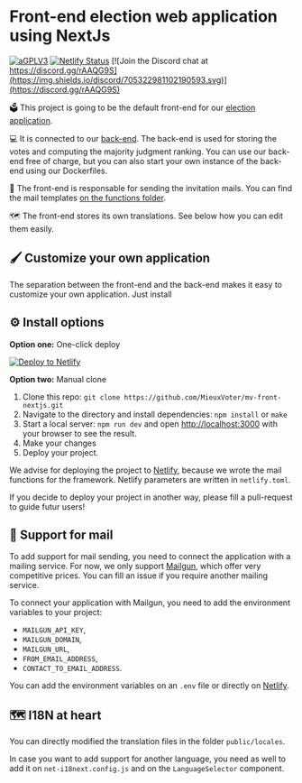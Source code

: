 # Front-end election web application using NextJs

[![aGPLV3](https://img.shields.io/github/license/MieuxVoter/mv-front-react)](./LICENSE.md)
[![Netlify Status](https://api.netlify.com/api/v1/badges/1c670694-5867-4cfd-9d72-501ae4978bb2/deploy-status)](https://app.netlify.com/sites/mieuxvoter-next/deploys)
[![Join the Discord chat at https://discord.gg/rAAQG9S](https://img.shields.io/discord/705322981102190593.svg)](https://discord.gg/rAAQG9S)

:ballot_box: This project is going to be the default front-end for our [election application](https://app.mieuxvoter.fr).

:computer: It is connected to our [back-end](https://github.com/MieuxVoter/mv-api-server-apiplatform). The back-end is used for storing the votes and computing the majority judgment ranking. You can use our back-end free of charge, but you can also start your own instance of the back-end using our Dockerfiles.

:incoming_envelope: The front-end is responsable for sending the invitation mails. You can find the mail templates [on the functions folder](./functions/send-invite-email).

:world_map: The front-end stores its own translations. See below how you can edit them easily.

## :paintbrush: Customize your own application

The separation between the front-end and the back-end makes it easy to customize your own application. Just install

## :gear: Install options

**Option one:** One-click deploy

[![Deploy to Netlify](https://www.netlify.com/img/deploy/button.svg)](https://app.netlify.com/start/deploy?repository=https://github.com/MieuxVoter/mv-front-react&utm_source=github)

**Option two:** Manual clone

1. Clone this repo: `git clone https://github.com/MieuxVoter/mv-front-nextjs.git`
2. Navigate to the directory and install dependencies: `npm install` or `make`
3. Start a local server: `npm run dev` and open [http://localhost:3000](http://localhost:3000) with your browser to see the result.
4. Make your changes
5. Deploy your project.

We advise for deploying the project to [Netlify](https://netlify.com), because we wrote the mail functions for the framework. Netlify parameters are written in `netlify.toml`.

If you decide to deploy your project in another way, please fill a pull-request to guide futur users!

## :incoming_envelope: Support for mail

To add support for mail sending, you need to connect the application with a mailing service. For now, we only support [Mailgun](mailgun.com), which offer very competitive prices. You can fill an issue if you require another mailing service.

To connect your application with Mailgun, you need to add the environment variables to your project:

- `MAILGUN_API_KEY`,
- `MAILGUN_DOMAIN`,
- `MAILGUN_URL`,
- `FROM_EMAIL_ADDRESS`,
- `CONTACT_TO_EMAIL_ADDRESS`.

You can add the environment variables on an `.env` file or directly on [Netlify](https://docs.netlify.com/configure-builds/environment-variables/).

## :world_map: I18N at heart

You can directly modified the translation files in the folder `public/locales`.

In case you want to add support for another language, you need as well to add it on `net-i18next.config.js` and on the `LanguageSelector` component.
